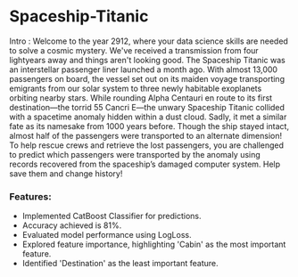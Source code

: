 # Spaceship-Titanic

Intro : Welcome to the year 2912, where your data science skills are needed to solve a cosmic mystery.
We've received a transmission from four lightyears away and things aren't looking good.
The Spaceship Titanic was an interstellar passenger liner launched a month ago. With almost 13,000 passengers on board, the vessel set out on its maiden voyage transporting emigrants from our solar system to three newly habitable exoplanets orbiting nearby stars.
While rounding Alpha Centauri en route to its first destination—the torrid 55 Cancri E—the unwary Spaceship Titanic collided with a spacetime anomaly hidden within a dust cloud. Sadly, it met a similar fate as its namesake from 1000 years before. Though the ship stayed intact, almost half of the passengers were transported to an alternate dimension!
To help rescue crews and retrieve the lost passengers, you are challenged to predict which passengers were transported by the anomaly using records recovered from the spaceship’s damaged computer system.
Help save them and change history!

### Features:
- Implemented CatBoost Classifier for predictions.
- Accuracy achieved is 81%.
- Evaluated model performance using LogLoss.
- Explored feature importance, highlighting 'Cabin' as the most important feature.
- Identified 'Destination' as the least important feature.

